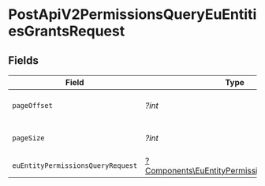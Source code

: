 # PostApiV2PermissionsQueryEuEntitiesGrantsRequest


## Fields

| Field                                                                                                     | Type                                                                                                      | Required                                                                                                  | Description                                                                                               |
| --------------------------------------------------------------------------------------------------------- | --------------------------------------------------------------------------------------------------------- | --------------------------------------------------------------------------------------------------------- | --------------------------------------------------------------------------------------------------------- |
| `pageOffset`                                                                                              | *?int*                                                                                                    | :heavy_minus_sign:                                                                                        | Numer strony wyników.                                                                                     |
| `pageSize`                                                                                                | *?int*                                                                                                    | :heavy_minus_sign:                                                                                        | Rozmiar strony wyników.                                                                                   |
| `euEntityPermissionsQueryRequest`                                                                         | [?Components\EuEntityPermissionsQueryRequest](../../Models/Components/EuEntityPermissionsQueryRequest.md) | :heavy_minus_sign:                                                                                        | N/A                                                                                                       |
